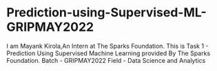 # Prediction-using-Supervised-ML-GRIPMAY2022
I am Mayank Kirola,An Intern at The Sparks Foundation.
This is Task 1 - Prediction Using Supervised Machine Learning provided By The Sparks Foundation.
Batch - GRIPMAY2022
Field - Data Science and Analytics

